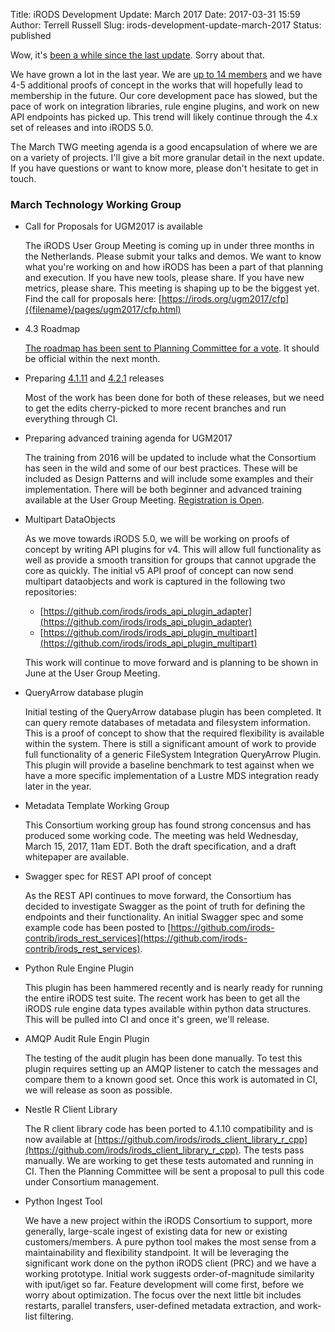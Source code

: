 Title: iRODS Development Update: March 2017
Date: 2017-03-31 15:59
Author: Terrell Russell
Slug: irods-development-update-march-2017
Status: published


Wow, it's [been a while since the last update]({filename}/posts/irods-development-update-february-and-march-2016.md).  Sorry about that.

We have grown a lot in the last year.  We are [up to 14 members]({filename}/pages/about.html) and we have 4-5 additional proofs of concept in the works that will hopefully lead to membership in the future.  Our core development pace has slowed, but the pace of work on integration libraries, rule engine plugins, and work on new API endpoints has picked up.  This trend will likely continue through the 4.x set of releases and into iRODS 5.0.

The March TWG meeting agenda is a good encapsulation of where we are on a variety of projects.  I'll give a bit more granular detail in the next update.  If you have questions or want to know more, please don't hesitate to get in touch.


### March Technology Working Group


- Call for Proposals for UGM2017 is available

    The iRODS User Group Meeting is coming up in under three months in the Netherlands.  Please submit your talks and demos.  We want to know what you're working on and how iRODS has been a part of that planning and execution.  If you have new tools, please share.  If you have new metrics, please share.  This meeting is shaping up to be the biggest yet.  Find the call for proposals here: [https://irods.org/ugm2017/cfp]({filename}/pages/ugm2017/cfp.html)

- 4.3 Roadmap

    [The roadmap has been sent to Planning Committee for a vote]({filename}/pages/roadmap.html).  It should be official within the next month.

- Preparing [4.1.11](https://github.com/irods/irods/milestone/25) and [4.2.1](https://github.com/irods/irods/milestone/24) releases

    Most of the work has been done for both of these releases, but we need to get the edits cherry-picked to more recent branches and run everything through CI.

- Preparing advanced training agenda for UGM2017

    The training from 2016 will be updated to include what the Consortium has seen in the wild and some of our best practices.  These will be included as Design Patterns and will include some examples and their implementation.  There will be both beginner and advanced training available at the User Group Meeting.  [Registration is Open]({filename}/pages/ugm2017.html).

- Multipart DataObjects

    As we move towards iRODS 5.0, we will be working on proofs of concept by writing API plugins for v4.  This will allow full functionality as well as provide a smooth transition for groups that cannot upgrade the core as quickly.  The initial v5 API proof of concept can now send multipart dataobjects and work is captured in the following two repositories:

    - [https://github.com/irods/irods_api_plugin_adapter](https://github.com/irods/irods_api_plugin_adapter)
    - [https://github.com/irods/irods_api_plugin_multipart](https://github.com/irods/irods_api_plugin_multipart)

    This work will continue to move forward and is planning to be shown in June at the User Group Meeting.

- QueryArrow database plugin

    Initial testing of the QueryArrow database plugin has been completed.  It can query remote databases of metadata and filesystem information.  This is a proof of concept to show that the required flexibility is available within the system.  There is still a significant amount of work to provide full functionality of a generic FileSystem Integration QueryArrow Plugin.  This plugin will provide a baseline benchmark to test against when we have a more specific implementation of a Lustre MDS integration ready later in the year.

- Metadata Template Working Group

    This Consortium working group has found strong concensus and has produced some working code.  The meeting was held Wednesday, March 15, 2017, 11am EDT.  Both the draft specification, and a draft whitepaper are available.

- Swagger spec for REST API proof of concept

    As the REST API continues to move forward, the Consortium has decided to investigate Swagger as the point of truth for defining the endpoints and their functionality.  An initial Swagger spec and some example code has been posted to [https://github.com/irods-contrib/irods_rest_services](https://github.com/irods-contrib/irods_rest_services).

- Python Rule Engine Plugin

    This plugin has been hammered recently and is nearly ready for running the entire iRODS test suite.  The recent work has been to get all the iRODS rule engine data types available within python data structures.  This will be pulled into CI and once it's green, we'll release.

- AMQP Audit Rule Engin Plugin

    The testing of the audit plugin has been done manually.  To test this plugin requires setting up an AMQP listener to catch the messages and compare them to a known good set.  Once this work is automated in CI, we will release as soon as possible.

- Nestle R Client Library

    The R client library code has been ported to 4.1.10 compatibility and is now available at [https://github.com/irods/irods_client_library_r_cpp](https://github.com/irods/irods_client_library_r_cpp).  The tests pass manually.  We are working to get these tests automated and running in CI.  Then the Planning Committee will be sent a proposal to pull this code under Consortium management.

- Python Ingest Tool

    We have a new project within the iRODS Consortium to support, more generally, large-scale ingest of existing data for new or existing customers/members.  A pure python tool makes the most sense from a maintainability and flexibility standpoint.  It will be leveraging the significant work done on the python iRODS client (PRC) and we have a working prototype.  Initial work suggests order-of-magnitude similarity with iput/iget so far.  Feature development will come first, before we worry about optimization.  The focus over the next little bit includes restarts, parallel transfers, user-defined metadata extraction, and work-list filtering.
